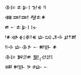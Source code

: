 <div class='block'>
<div class='line'>𒆠𒄿 𒉺𒉌𒋙 𒈠𒄯 𒀀</div>
<div class='line'>𒈪𒌅𒌅 𒆷𒉺𒀭</div>
<div class='line'>𒌑 𒀸 𒉺𒉌𒋙 𒋙𒉡</div>
<div class='line'>𒁹𒀭𒀝𒈬𒀳𒌍 𒇽𒄘𒂗𒈾 𒋗𒈫𒋢</div>
<div class='line'>𒀀𒈾 𒇽𒆠𒉿 𒀸 𒆍𒃲 𒀭</div>
<div class='line'>𒆠𒄿 𒀉𒆪𒌑 𒅅𒋼𒇻𒋙</div>
<div class='line'>𒌁 𒂍𒃲 𒃻 𒈗 𒀸</div>
</div>